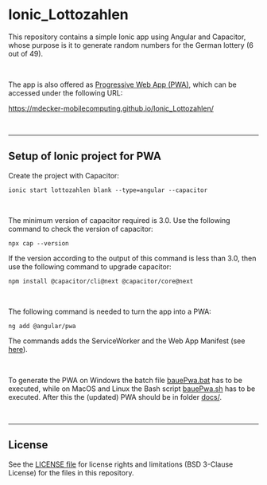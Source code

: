 # Ionic_Lottozahlen #

This repository contains a simple Ionic app using Angular and Capacitor, whose purpose is it to generate random numbers for the German lottery (6 out of 49).

<br>

The app is also offered as [Progressive Web App (PWA)](https://developer.mozilla.org/en-US/docs/Web/Progressive_web_apps), which can be accessed under the following URL:

  https://mdecker-mobilecomputing.github.io/Ionic_Lottozahlen/

<br>

----

## Setup of Ionic project for PWA ##

Create the project with Capacitor:
```
ionic start lottozahlen blank --type=angular --capacitor
```

<br>

The minimum version of capacitor required is 3.0. Use the following command to check the version of capacitor:
```
npx cap --version
```
If the version according to the output of this command is less than 3.0, then use the following command to upgrade capacitor:
```
npm install @capacitor/cli@next @capacitor/core@next
```

<br>

The following command is needed to turn the app into a PWA:
```
ng add @angular/pwa
```
The commands adds the ServiceWorker and the Web App Manifest (see [here](/src/manifest.webmanifest)).

<br>

To generate the PWA on Windows the batch file [bauePwa.bat](bauePwa.bat) has to be executed, while on
MacOS and Linux the Bash script [bauePwa.sh](bauePwa.sh) has to be executed. After this the (updated) PWA
should be in folder [docs/](docs/).

<br>

----
## License ##

See the [LICENSE file](LICENSE.md) for license rights and limitations (BSD 3-Clause License)
for the files in this repository.
